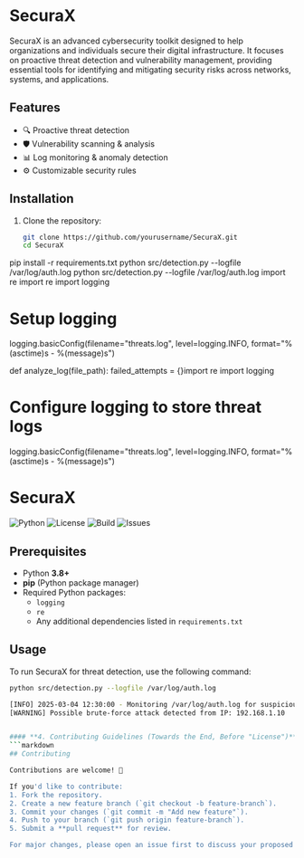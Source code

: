 # SecuraX

SecuraX is an advanced cybersecurity toolkit designed to help organizations and individuals secure their digital infrastructure. It focuses on proactive threat detection and vulnerability management, providing essential tools for identifying and mitigating security risks across networks, systems, and applications.

## Features
- 🔍 Proactive threat detection
- 🛡️ Vulnerability scanning & analysis
- 📊 Log monitoring & anomaly detection
- ⚙️ Customizable security rules

## Installation
1. Clone the repository:
   ```bash
   git clone https://github.com/yourusername/SecuraX.git
   cd SecuraX
pip install -r requirements.txt
python src/detection.py --logfile /var/log/auth.log
python src/detection.py --logfile /var/log/auth.log
import re
import re
import logging

# Setup logging
logging.basicConfig(filename="threats.log", level=logging.INFO, format="%(asctime)s - %(message)s")

def analyze_log(file_path):
    failed_attempts = {}import re
import logging

# Configure logging to store threat logs
logging.basicConfig(filename="threats.log",
level=logging.INFO,
format="%(asctime)s - %(message)s")

# SecuraX

![Python](https://img.shields.io/badge/Python-3.8%2B-blue)
![License](https://img.shields.io/github/license/yourusername/SecuraX)
![Build](https://img.shields.io/github/actions/workflow/status/yourusername/SecuraX/build.yml)
![Issues](https://img.shields.io/github/issues/yourusername/SecuraX)

## Prerequisites

- Python **3.8+**
- **pip** (Python package manager)
- Required Python packages:
  - `logging`
  - `re`
  - Any additional dependencies listed in `requirements.txt`

## Usage

To run SecuraX for threat detection, use the following command:

```bash
python src/detection.py --logfile /var/log/auth.log

[INFO] 2025-03-04 12:30:00 - Monitoring /var/log/auth.log for suspicious activity...
[WARNING] Possible brute-force attack detected from IP: 192.168.1.10


#### **4. Contributing Guidelines (Towards the End, Before "License")**  
```markdown
## Contributing

Contributions are welcome! 🚀 

If you'd like to contribute:
1. Fork the repository.
2. Create a new feature branch (`git checkout -b feature-branch`).
3. Commit your changes (`git commit -m "Add new feature"`).
4. Push to your branch (`git push origin feature-branch`).
5. Submit a **pull request** for review.

For major changes, please open an issue first to discuss your proposed modifications.

